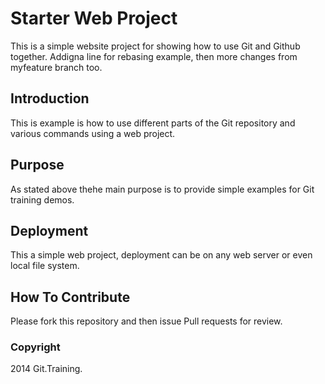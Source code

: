 # Starter Web Project

This is a simple website project for
showing how to use Git and Github together.
 Addigna line for rebasing example, then more changes
 from myfeature branch too.

## Introduction

This is example is how to use different parts
of the Git repository and various commands
using a web project.

## Purpose
As stated above thehe main purpose is to provide
simple examples for Git training demos.

## Deployment

This a simple web project, deployment can be on any
web server or even local file system.


## How To Contribute

Please fork this repository and then issue Pull requests for review.

### Copyright
2014 Git.Training.
